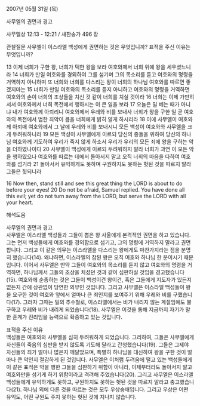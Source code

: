 2007년 05월 31일 (목)

사무엘의 권면과 경고



사무엘상 12:13 - 12:21 / 새찬송가 496 장


관찰질문
사무엘이 이스라엘 백성에게 권면하는 것은 무엇입니까? 
표적을 주신 이유는 무엇입니까? 

13 이제 너희가 구한 왕, 너희가 택한 왕을 보라 여호와께서 너희 위에 왕을 세우셨느니라 14 너희가 만일 여호와를 경외하여 그를 섬기며 그의 목소리를 듣고 여호와의 명령을 거역하지 아니하며 또 너희와 너희를 다스리는 왕이 너희의 하나님 여호와를 따르면 좋겠지마는 
15 너희가 만일 여호와의 목소리를 듣지 아니하고 여호와의 명령을 거역하면 여호와의 손이 너희의 조상들을 치신 것 같이 너희를 치실 것이라 16 너희는 이제 가만히 서서 여호와께서 너희 목전에서 행하시는 이 큰 일을 보라 17 오늘은 밀 베는 때가 아니냐 내가 여호와께 아뢰리니 여호와께서 우레와 비를 보내사 너희가 왕을 구한 일 곧 여호와의 목전에서 범한 죄악이 큼을 너희에게 밝히 알게 하시리라 18 이에 사무엘이 여호와께 아뢰매 여호와께서 그 날에 우레와 비를 보내시니 모든 백성이 여호와와 사무엘을 크게 두려워하니라 19 모든 백성이 사무엘에게 이르되 당신의 종들을 위하여 당신의 하나님 여호와께 기도하여 우리가 죽지 않게 하소서 우리가 우리의 모든 죄에 왕을 구하는 악을 더하였나이다 20 사무엘이 백성에게 이르되 두려워하지 말라 너희가 과연 이 모든 악을 행하였으나 여호와를 따르는 데에서 돌아서지 말고 오직 너희의 마음을 다하여 여호와를 섬기라 21 돌아서서 유익하게도 못하며 구원하지도 못하는 헛된 것을 따르지 말라 그들은 헛되니라 

16 Now then, stand still and see this great thing the LORD is about to do before your eyes! 
20 Do not be afraid, Samuel replied. You have done all this evil; yet do not turn away from the LORD, but serve the LORD with all your heart.

해석도움





사무엘의 권면과 경고  
사무엘은 이스라엘 백성들과 그들이 뽑은 왕 사울에게 본격적인 권면을 하고 있습니다. 그는 먼저 백성들에게 여호와를 경외함으로 섬기고, 그의 명령에 거역하지 말라고 권면합니다. 그리고 이 같은 의무는 이스라엘을 다스리는 왕에게도 마찬가지라는 점을 분명히 했습니다(14). 왜냐하면, 이스라엘의 참된 왕은 오직 여호와 하나님 한 분이시기 때문입니다. 이어서 사무엘은 만약 그들이 여호와의 목소리를 듣지 않고 여호와의 명령을 거역하면, 하나님께서 그들의 조상을 치셨던 것과 같이 심판하실 것임을 경고했습니다(15). 여호와께 순종하는 것은 그들이 백성이건 왕이건, 혹은 그들에게 지도자가 있든지 없든지 간에 상관없이 당연한 의무인 것입니다. 그리고 사무엘은 이스라엘 백성들이 왕을 요구한 것이 여호와 앞에서 얼마나 큰 죄인지를 보여주기 위해 우레와 비를 구했습니다(17). 그러자 그때는 밀의 추수철로, 이스라엘에서는 비가 내리지 않는 계절임에도 불구하고 우레와 비가 내리게 되었습니다(18). 사무엘은 이것을 통해 지금까지 자기가 말한 훈계가 진리임을 능력으로 확증하고 있는 것입니다.   

표적을 주신 이유  
백성들은 여호와와 사무엘을 심히 두려워하게 되었습니다. 그리하여, 그들은 사무엘에게 자신들이 죽음의 심판을 받지 않도록 기도해 달라고 간청했습니다(19). 그들은 그제야 자신들의 죄가 얼마나 많은지 깨달았으며, 특별히 하나님을 대신하여 왕을 구한 것이 얼마나 큰 악인지 절감하게 된 것입니다. 사무엘은 이처럼 두려움에 떨고 있는 백성들에게 이 같은 표적은 악을 행한 그들을 심판하기 위함이 아니라, 이제부터라도 돌아서지 말고 여호와만을 섬기게 하기 위함이라고 격려해 주었습니다(20). 그리고 사무엘은 이스라엘 백성들에게 유익하게도 못하고, 구원하지도 못하는 헛된 것을 따르지 말라고 충고했습니다(21). 하나님 외에 다른 것을 따르는 것은 모두 우상숭배입니다. 그리고 우상은 어떤 유익도, 어떤 구원도 주지 못하는 헛된 것에 지나지 않습니다.